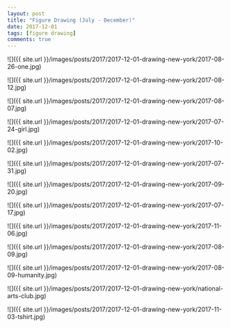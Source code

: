 ```yaml
---
layout: post
title: "Figure Drawing (July - December)"
date: 2017-12-01
tags: [figure drawing]
comments: true
---
```

![]({{ site.url }}/images/posts/2017/2017-12-01-drawing-new-york/2017-08-26-one.jpg)

![]({{ site.url }}/images/posts/2017/2017-12-01-drawing-new-york/2017-08-12.jpg)

![]({{ site.url }}/images/posts/2017/2017-12-01-drawing-new-york/2017-08-07.jpg)

![]({{ site.url }}/images/posts/2017/2017-12-01-drawing-new-york/2017-07-24-girl.jpg)

![]({{ site.url }}/images/posts/2017/2017-12-01-drawing-new-york/2017-10-02.jpg)

![]({{ site.url }}/images/posts/2017/2017-12-01-drawing-new-york/2017-07-31.jpg)

![]({{ site.url }}/images/posts/2017/2017-12-01-drawing-new-york/2017-09-20.jpg)

![]({{ site.url }}/images/posts/2017/2017-12-01-drawing-new-york/2017-07-17.jpg)

![]({{ site.url }}/images/posts/2017/2017-12-01-drawing-new-york/2017-11-06.jpg)

![]({{ site.url }}/images/posts/2017/2017-12-01-drawing-new-york/2017-08-09.jpg)

![]({{ site.url }}/images/posts/2017/2017-12-01-drawing-new-york/2017-08-09-humanity.jpg)

![]({{ site.url }}/images/posts/2017/2017-12-01-drawing-new-york/national-arts-club.jpg)

![]({{ site.url }}/images/posts/2017/2017-12-01-drawing-new-york/2017-11-03-tshirt.jpg)


